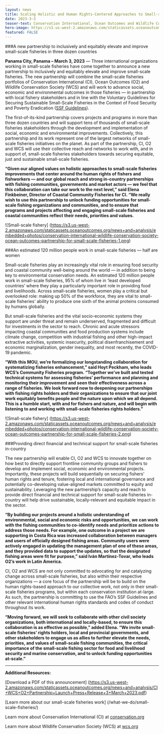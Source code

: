 ```yaml
---
layout: news
title: Scaling Holistic and Human Rights-Centered Approaches to Small-scale Fisheries Sustainability 
date: 2023-3-3
teaser-text: Conservation International, Ocean Outcomes and Wildlife Conservation Society announce a new partnership at Our Ocean Panama to inclusively and equitably elevate and improve small-scale fisheries in three dozen countries.
hero-image: https://s3.us-west-2.amazonaws.com/staticassets.oceanoutcomes.org/news+and+analysis/hero+images/conservation-international-wildlife-conservation-society-ocean-outcomes-partnership-for-small-scale-fisheries-hero.png
featured: FALSE
---
```

###A new partnership to inclusively and equitably elevate and improve small-scale fisheries in three dozen countries

**Panama City, Panama – March 3, 2023** — Three international organizations working in small-scale fisheries have come together to announce a new partnership to inclusively and equitably elevate and improve small-scale fisheries. The new partnership will combine the small-scale fisheries portfolios of Conservation International (CI), Ocean Outcomes (O2) and Wildlife Conservation Society (WCS) and will work to advance social, economic and environmental outcomes in those fisheries — in partnership with local fishery stakeholders and in line with the Voluntary Guidelines for Securing Sustainable Small-Scale Fisheries in the Context of Food Security and Poverty Eradication (<a href="https://www.fao.org/voluntary-guidelines-small-scale-fisheries/en/" target="_blank">SSF Guidelines</a>).

The first-of-its-kind partnership covers projects and programs in more than three dozen countries and will support tens of thousands of small-scale fisheries stakeholders through the development and implementation of social, economic and environmental improvements. Collectively, this partnership and its work represent one of the largest networks of small-scale fisheries initiatives on the planet. As part of the partnership, CI, O2 and WCS will use their collective reach and networks to work with, and in support of, small-scale fisheries stakeholders towards securing equitable, just and sustainable small-scale fisheries.

**“Given our aligned values on holistic approaches to small-scale fisheries improvements that center around the human rights of fishers and fishworkers — and our global reach and strong in-country partnerships with fishing communities, governments and market actors — we feel that this collaboration can take our work to the next level,” said Elena Finkbeiner, Director of Coastal Community Fisheries for CI.  “We really wish to use this partnership to unlock funding opportunities for small-scale fishing organizations and communities, and to ensure that programs and projects affecting and engaging small-scale fisheries and coastal communities reflect their needs, priorities and values.**

![Small-scale fishery]
(https://s3.us-west-2.amazonaws.com/staticassets.oceanoutcomes.org/news+and+analysis/embedded+photos/conservation-international-wildlife-conservation-society-ocean-outcomes-partnership-for-small-scale-fisheries-1.png)

###An estimated 120 million people work in small-scale fisheries — half are women

Small-scale fisheries play an increasingly vital role in ensuring food security and coastal community well-being around the world — in addition to being key to environmental conservation needs. An estimated 120 million people work in small-scale fisheries, 95% of whom live in ‘least developed countries’ where they play a particularly important role in providing food and livelihoods. Across small-scale fisheries, women play a critical but overlooked role: making up 50% of the workforce, they are vital to small-scale fisheries' ability to produce one sixth of the animal proteins consumed by humans globally.

But small-scale fisheries and the vital socio-economic systems they support are under threat and remain underserved, fragmented and difficult for investments in the sector to reach. Chronic and acute stressors impacting coastal communities and food production systems include climate change, competition with industrial fishing and other high-impact extractive activities, systemic insecurity, political disenfranchisement and economic marginalization, gender inequality, and most recently, the COVID-19 pandemic.

**“With this MOU, we’re formalizing our longstanding collaboration for systematizing fisheries enhancement,” said Hoyt Peckham, who leads WCS’s Community Fisheries program. “Together we’ve built and tested technical systems for assessing fisheries’ performance and planning and monitoring their improvement and seen their effectiveness across a range of fisheries. We look forward now to deepening our partnerships with fishing rights holders and their organizations to ensure that our joint work equitably benefits people and the nature upon which we all depend. This is a humble start, with and for fishers and nature, and will begin with listening to and working with small-scale fisheries rights holders.”**

![Small-scale fishery]
(https://s3.us-west-2.amazonaws.com/staticassets.oceanoutcomes.org/news+and+analysis/embedded+photos/conservation-international-wildlife-conservation-society-ocean-outcomes-partnership-for-small-scale-fisheries-2.png)

###Providing direct financial and technical support for small-scale fisheries in-country

The new partnership will enable CI, O2 and WCS to innovate together on how best to directly support frontline community groups and fishers to develop and implement social, economic and environmental projects. Importantly, these projects will build sequentially on securing fishers’ human rights and tenure, fostering local and international governance and potentially co-developing value-aligned markets committed to equity and sustainability. Leveraging the new partnership’s capacity and reach to provide direct financial and technical support for small-scale fisheries in-country will help drive sustainable, locally-relevant and equitable impact in the sector. 

**“By building our projects around a holistic understanding of environmental, social and economic risks and opportunities, we can work with the fishing communities to co-identify needs and prioritize actions to address those needs. For example, one outcome in a project we are supporting in Costa Rica was increased collaboration between managers and users of officially designed fishing areas. Community users were actively engaged in updating the management plan of one of these areas, and they provided data to support the updates, so that the designated fishing areas were fit for purpose,” said Iván Martínez-Tovar, who leads O2’s work in Latin America.**

CI, O2 and WCS are not only committed to advocating for and catalyzing change across small-scale fisheries, but also within their respective organizations — a core focus of the partnership will be to build on the human rights-based approach to our collective work, not only in their small-scale fisheries programs, but within each conservation institution at-large. As such, the partnership is committing to use the FAO’s SSF Guidelines and other relevant international human rights standards and codes of conduct throughout its work.

**“Moving forward, we will seek to collaborate with other civil society organizations, both international and locally-based, to ensure this collaboration is as effective as possible,” added Elena. “We invite small-scale fisheries’ rights holders, local and provincial governments, and other stakeholders to engage us as allies to further elevate the needs, priorities, and values of small-scale fishing communities, the critical importance of the small-scale fishing sector for food and livelihood security and marine conservation, and to unlock funding opportunities at-scale.”**

----

**Additional Resources:**

[Download a PDF of this announcement] (https://s3.us-west-2.amazonaws.com/staticassets.oceanoutcomes.org/news+and+analysis/CI+WCS+O2+Partnership+Launch+Press+Release+3+March+2023.pdf)

[Learn more about our small-scale fisheries work] (/what-we-do/small-scale-fisheries/)  

Learn more about Conservation International (CI) at <a href="https://www.conservation.org/" target="_blank">conservation.org</a>

Learn more about Wildlife Conservation Society (WCS) at <a href="https://www.wcs.org/" target="_blank">wcs.org</a>

